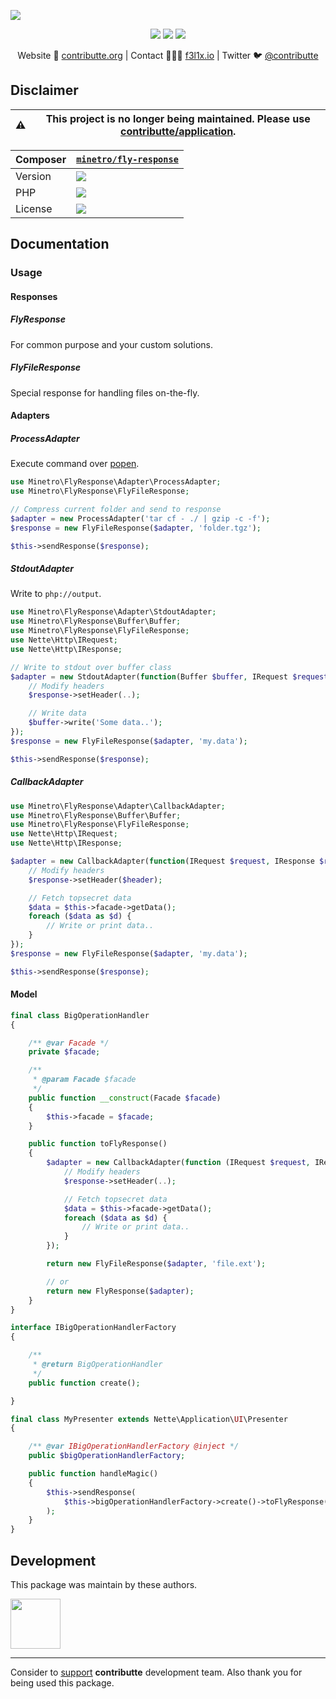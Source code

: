 ![](https://heatbadger.now.sh/github/readme/contributte/fly-response/?deprecated=1)

<p align=center>
    <a href="https://bit.ly/ctteg"><img src="https://badgen.net/badge/support/gitter/cyan"></a>
    <a href="https://bit.ly/cttfo"><img src="https://badgen.net/badge/support/forum/yellow"></a>
    <a href="https://contributte.org/partners.html"><img src="https://badgen.net/badge/sponsor/donations/F96854"></a>
</p>

<p align=center>
    Website 🚀 <a href="https://contributte.org">contributte.org</a> | Contact 👨🏻‍💻 <a href="https://f3l1x.io">f3l1x.io</a> | Twitter 🐦 <a href="https://twitter.com/contributte">@contributte</a>
</p>

## Disclaimer

| :warning: | This project is no longer being maintained. Please use [contributte/application](https://github.com/contributte/application).
|---|---|

| Composer | [`minetro/fly-response`](https://packagist.org/packages/minetro/fly-response) |
|---| --- |
| Version | ![](https://badgen.net/packagist/v/minetro/fly-response) |
| PHP | ![](https://badgen.net/packagist/php/minetro/fly-response) |
| License | ![](https://badgen.net/github/license/contributte/fly-response) |

## Documentation

### Usage

#### Responses

##### FlyResponse

For common purpose and your custom solutions.

##### FlyFileResponse

Special response for handling files on-the-fly.

#### Adapters

##### ProcessAdapter

Execute command over [popen](http://php.net/manual/en/function.popen.php).

```php
use Minetro\FlyResponse\Adapter\ProcessAdapter;
use Minetro\FlyResponse\FlyFileResponse;

// Compress current folder and send to response
$adapter = new ProcessAdapter('tar cf - ./ | gzip -c -f');
$response = new FlyFileResponse($adapter, 'folder.tgz');

$this->sendResponse($response);
```

##### StdoutAdapter

Write to `php://output`.

```php
use Minetro\FlyResponse\Adapter\StdoutAdapter;
use Minetro\FlyResponse\Buffer\Buffer;
use Minetro\FlyResponse\FlyFileResponse;
use Nette\Http\IRequest;
use Nette\Http\IResponse;

// Write to stdout over buffer class
$adapter = new StdoutAdapter(function(Buffer $buffer, IRequest $request, IResponse $response) {
	// Modify headers
	$response->setHeader(..);

	// Write data
	$buffer->write('Some data..');
});
$response = new FlyFileResponse($adapter, 'my.data');

$this->sendResponse($response);
```

##### CallbackAdapter

```php
use Minetro\FlyResponse\Adapter\CallbackAdapter;
use Minetro\FlyResponse\Buffer\Buffer;
use Minetro\FlyResponse\FlyFileResponse;
use Nette\Http\IRequest;
use Nette\Http\IResponse;

$adapter = new CallbackAdapter(function(IRequest $request, IResponse $response) use ($model) {
	// Modify headers
	$response->setHeader($header);

	// Fetch topsecret data
	$data = $this->facade->getData();
	foreach ($data as $d) {
		// Write or print data..
	}
});
$response = new FlyFileResponse($adapter, 'my.data');

$this->sendResponse($response);
```

#### Model

```php
final class BigOperationHandler
{

	/** @var Facade */
	private $facade;

	/**
	 * @param Facade $facade
	 */
	public function __construct(Facade $facade)
	{
		$this->facade = $facade;
	}

	public function toFlyResponse()
	{
		$adapter = new CallbackAdapter(function (IRequest $request, IResponse $response) {
			// Modify headers
			$response->setHeader(..);

			// Fetch topsecret data
			$data = $this->facade->getData();
			foreach ($data as $d) {
				// Write or print data..
			}
		});

		return new FlyFileResponse($adapter, 'file.ext');

		// or
		return new FlyResponse($adapter);
	}
}

interface IBigOperationHandlerFactory
{

	/**
	 * @return BigOperationHandler
	 */
	public function create();

}

final class MyPresenter extends Nette\Application\UI\Presenter
{

	/** @var IBigOperationHandlerFactory @inject */
	public $bigOperationHandlerFactory;

	public function handleMagic()
	{
		$this->sendResponse(
			$this->bigOperationHandlerFactory->create()->toFlyResponse()
		);
	}
}
```

## Development

This package was maintain by these authors.

<a href="https://github.com/f3l1x">
  <img width="80" height="80" src="https://avatars2.githubusercontent.com/u/538058?v=3&s=80">
</a>

-----

Consider to [support](https://contributte.org/partners.html) **contributte** development team.
Also thank you for being used this package.
